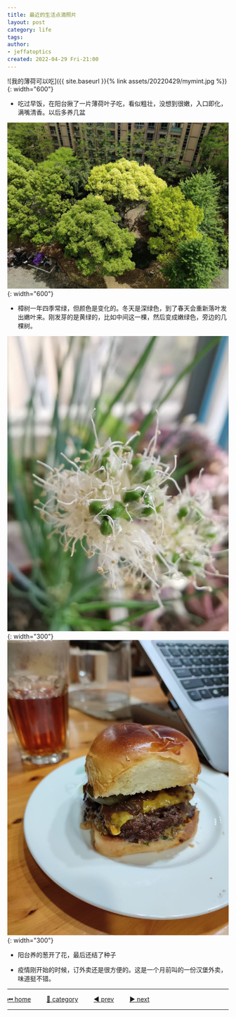 ```yaml
---
title: 最近的生活点滴照片
layout: post
category: life
tags:
author: 
- jeffatoptics
created: 2022-04-29 Fri-21:00
---
```

![我的薄荷可以吃]({{ site.baseurl }}{% link assets/20220429/mymint.jpg %}){: width="600"}
- 吃过早饭，在阳台揪了一片薄荷叶子吃，看似粗壮，没想到很嫩，入口即化，满嘴清香。以后多养几盆

<!-- ![](../assets/20220429/mymint.jpg){: width="300"} -->

![楼下的樟树换叶了](../assets/20220429/mytree.jpg){: width="600"}

- 樟树一年四季常绿，但颜色是变化的。冬天是深绿色，到了春天会重新落叶发出嫩叶来。刚发芽的是黄绿的，比如中间这一棵，然后变成嫩绿色，旁边的几棵树。

![阳台的葱](../assets/20220429/shallot.jpg){: width="300"}
![汉堡外卖](../assets/20220429/myhamb.jpg){: width="300"}

- 阳台养的葱开了花，最后还结了种子

- 疫情刚开始的时候，订外卖还是很方便的。这是一个月前叫的一份汉堡外卖，味道挺不错。

---

[⏮ home](../index.md) &nbsp; &nbsp; &nbsp; &nbsp; [🔀 category](../category.md) &nbsp; &nbsp; &nbsp; &nbsp; [◀️ prev](2022-04-29-mpe-inline-code.md) &nbsp; &nbsp; &nbsp; &nbsp; [▶️ next]()

---

